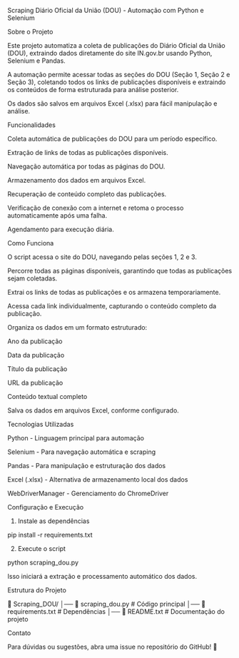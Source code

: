 Scraping Diário Oficial da União (DOU) - Automação com Python e Selenium

Sobre o Projeto

Este projeto automatiza a coleta de publicações do Diário Oficial da União (DOU), extraindo dados diretamente do site IN.gov.br usando Python, Selenium e Pandas.

A automação permite acessar todas as seções do DOU (Seção 1, Seção 2 e Seção 3), coletando todos os links de publicações disponíveis e extraindo os conteúdos de forma estruturada para análise posterior.

Os dados são salvos em arquivos Excel (.xlsx) para fácil manipulação e análise.

Funcionalidades

Coleta automática de publicações do DOU para um período específico.

Extração de links de todas as publicações disponíveis.

Navegação automática por todas as páginas do DOU.

Armazenamento dos dados em arquivos Excel.

Recuperação de conteúdo completo das publicações.

Verificação de conexão com a internet e retoma o processo automaticamente após uma falha.

Agendamento para execução diária.

Como Funciona

O script acessa o site do DOU, navegando pelas seções 1, 2 e 3.

Percorre todas as páginas disponíveis, garantindo que todas as publicações sejam coletadas.

Extrai os links de todas as publicações e os armazena temporariamente.

Acessa cada link individualmente, capturando o conteúdo completo da publicação.

Organiza os dados em um formato estruturado:

Ano da publicação

Data da publicação

Título da publicação

URL da publicação

Conteúdo textual completo

Salva os dados em arquivos Excel, conforme configurado.

Tecnologias Utilizadas

Python - Linguagem principal para automação

Selenium - Para navegação automática e scraping

Pandas - Para manipulação e estruturação dos dados

Excel (.xlsx) - Alternativa de armazenamento local dos dados

WebDriverManager - Gerenciamento do ChromeDriver

Configuração e Execução

1. Instale as dependências

pip install -r requirements.txt


2. Execute o script

python scraping_dou.py

Isso iniciará a extração e processamento automático dos dados.

Estrutura do Projeto

📂 Scraping_DOU/
│── 📜 scraping_dou.py        # Código principal
│── 📜 requirements.txt       # Dependências
│── 📜 README.txt             # Documentação do projeto




Contato

Para dúvidas ou sugestões, abra uma issue no repositório do GitHub! 🚀

